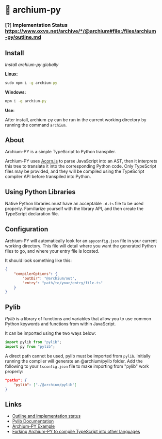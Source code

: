 # 🐍 archium-py

### **\[?] Implementation Status** https://www.oxvs.net/archive/*/@archium#file:/files/archium-py/outline.md

## Install

_Install archium-py globally_

**Linux:**

```cmd
sudo npm i -g archium-py
```

**Windows:**

```cmd
npm i -g archium-py
```

**Use:**

After install, archium-py can be run in the current working directory by running the command `archium`.

## About

Archium-PY is a simple TypeScript to Python transpiler.

Archium-PY uses [Acorn.js](https://npmjs.com/package/acorn) to parse JavaScript into an AST, then it interprets this tree to translate it into the corresponding Python code. Only TypeScript files may be provided, and they will be compiled using the TypeScript compiler API before transpiled into Python.

## Using Python Libraries

Native Python libraries must have an acceptable `.d.ts` file to be used properly. Familiarize yourself with the library API, and then create the TypeScript declaration file.

## Configuration

Archium-PY will automatically look for an `apyconfig.json` file in your current working directory. This file will detail where you want the generated Python files to go, and where your entry file is located.

It should look something like this:

```json
{
    "compilerOptions": {
        "outDir": "@archium/out",
        "entry": "path/to/your/entry/file.ts"
    }
}
```

## Pylib

_Pylib_ is a library of functions and variables that allow you to use common Python keywords and functions from within JavaScript.

It can be imported using the two ways below:

```ts
import pylib from "pylib";
import py from "pylib";
```

A direct path cannot be used, pylib must be imported from `pylib`. Initially running the compiler will generate an @archium/pylib folder. Add the following to your `tsconfig.json` file to make importing from "pylib" work properly:

```json
"paths": {
    "pylib": ["./@archium/pylib"]
}
```

## Links

-   [Outline and implementation status](https://www.oxvs.net/archive/*/@archium#file:/files/archium-py/outline.md)
-   [Pylib Documentation](https://pylib.docs.oxvs.net/modules/pylib.html)
-   [Archium-PY Example](https://www.oxvs.net/archive/*/@archium/#file:/files/archium-py/Archium-PY%20Example%201.onb.json)
-   [Forking Archium-PY to compile TypeScript into other languages](https://www.oxvs.net/archive/*/@archium/#file:/files/archium-py/Using%20Archium-PY%20to%20transpile%20TypeScript%20into%20other%20languages.onb.json)
